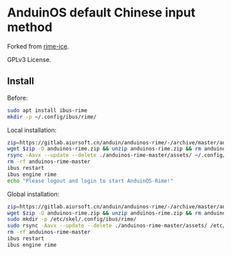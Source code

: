 # AnduinOS default Chinese input method

Forked from [rime-ice](https://github.com/iDvel/rime-ice).

GPLv3 License.

## Install

Before:

```bash
sudo apt install ibus-rime
mkdir -p ~/.config/ibus/rime/
```

Local installation:

```bash
zip=https://gitlab.aiursoft.cn/anduin/anduinos-rime/-/archive/master/anduinos-rime-master.zip
wget $zip -O anduinos-rime.zip && unzip anduinos-rime.zip && rm anduinos-rime.zip
rsync -Aavx --update --delete ./anduinos-rime-master/assets/ ~/.config/ibus/rime/
rm -rf anduinos-rime-master
ibus restart
ibus engine rime
echo "Please logout and login to start AnduinOS-Rime!"
```

Global installation:

```bash
zip=https://gitlab.aiursoft.cn/anduin/anduinos-rime/-/archive/master/anduinos-rime-master.zip
wget $zip -O anduinos-rime.zip && unzip anduinos-rime.zip && rm anduinos-rime.zip
sudo mkdir -p /etc/skel/.config/ibus/rime/
sudo rsync -Aavx --update --delete ./anduinos-rime-master/assets/ /etc/skel/.config/ibus/rime/
rm -rf anduinos-rime-master
ibus restart
ibus engine rime
```

